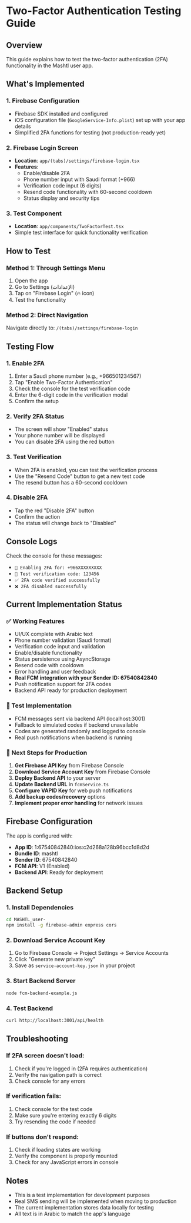 # Two-Factor Authentication Testing Guide

## Overview
This guide explains how to test the two-factor authentication (2FA) functionality in the Mashtl user app.

## What's Implemented

### 1. Firebase Configuration
- Firebase SDK installed and configured
- iOS configuration file (`GoogleService-Info.plist`) set up with your app details
- Simplified 2FA functions for testing (not production-ready yet)

### 2. Firebase Login Screen
- **Location**: `app/(tabs)/settings/firebase-login.tsx`
- **Features**:
  - Enable/disable 2FA
  - Phone number input with Saudi format (+966)
  - Verification code input (6 digits)
  - Resend code functionality with 60-second cooldown
  - Status display and security tips

### 3. Test Component
- **Location**: `app/components/TwoFactorTest.tsx`
- Simple test interface for quick functionality verification

## How to Test

### Method 1: Through Settings Menu
1. Open the app
2. Go to Settings (الإعدادات)
3. Tap on "Firebase Login" (🔥 icon)
4. Test the functionality

### Method 2: Direct Navigation
Navigate directly to: `/(tabs)/settings/firebase-login`

## Testing Flow

### 1. Enable 2FA
1. Enter a Saudi phone number (e.g., +966501234567)
2. Tap "Enable Two-Factor Authentication"
3. Check the console for the test verification code
4. Enter the 6-digit code in the verification modal
5. Confirm the setup

### 2. Verify 2FA Status
- The screen will show "Enabled" status
- Your phone number will be displayed
- You can disable 2FA using the red button

### 3. Test Verification
- When 2FA is enabled, you can test the verification process
- Use the "Resend Code" button to get a new test code
- The resend button has a 60-second cooldown

### 4. Disable 2FA
- Tap the red "Disable 2FA" button
- Confirm the action
- The status will change back to "Disabled"

## Console Logs
Check the console for these messages:
- `🔐 Enabling 2FA for: +966XXXXXXXXX`
- `📱 Test verification code: 123456`
- `✅ 2FA code verified successfully`
- `❌ 2FA disabled successfully`

## Current Implementation Status

### ✅ Working Features
- UI/UX complete with Arabic text
- Phone number validation (Saudi format)
- Verification code input and validation
- Enable/disable functionality
- Status persistence using AsyncStorage
- Resend code with cooldown
- Error handling and user feedback
- **Real FCM integration with your Sender ID: 67540842840**
- Push notification support for 2FA codes
- Backend API ready for production deployment

### 🔄 Test Implementation
- FCM messages sent via backend API (localhost:3001)
- Fallback to simulated codes if backend unavailable
- Codes are generated randomly and logged to console
- Real push notifications when backend is running

### 🚧 Next Steps for Production
1. **Get Firebase API Key** from Firebase Console
2. **Download Service Account Key** from Firebase Console
3. **Deploy Backend API** to your server
4. **Update Backend URL** in `fcmService.ts`
5. **Configure VAPID Key** for web push notifications
6. **Add backup codes/recovery** options
7. **Implement proper error handling** for network issues

## Firebase Configuration
The app is configured with:
- **App ID**: 1:67540842840:ios:c2d268a128b96bcc1d8d2d
- **Bundle ID**: mashtl
- **Sender ID**: 67540842840
- **FCM API**: V1 (Enabled)
- **Backend API**: Ready for deployment

## Backend Setup

### 1. Install Dependencies
```bash
cd MASHTL_user-
npm install -g firebase-admin express cors
```

### 2. Download Service Account Key
1. Go to Firebase Console → Project Settings → Service Accounts
2. Click "Generate new private key"
3. Save as `service-account-key.json` in your project

### 3. Start Backend Server
```bash
node fcm-backend-example.js
```

### 4. Test Backend
```bash
curl http://localhost:3001/api/health
```

## Troubleshooting

### If 2FA screen doesn't load:
1. Check if you're logged in (2FA requires authentication)
2. Verify the navigation path is correct
3. Check console for any errors

### If verification fails:
1. Check console for the test code
2. Make sure you're entering exactly 6 digits
3. Try resending the code if needed

### If buttons don't respond:
1. Check if loading states are working
2. Verify the component is properly mounted
3. Check for any JavaScript errors in console

## Notes
- This is a test implementation for development purposes
- Real SMS sending will be implemented when moving to production
- The current implementation stores data locally for testing
- All text is in Arabic to match the app's language 